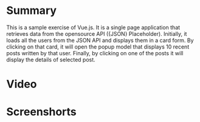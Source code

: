 # Summary

This is a sample exercise of Vue.js. It is a single page application that retrieves data from the opensource API ({JSON} Placeholder). Initially, it loads all the users from the JSON API and displays them in a card form. By clicking on that card, it will open the popup model that displays 10 recent posts written by that user. Finally, by clicking on one of the posts it will display the details of selected post.


# Video


# Screenshorts

